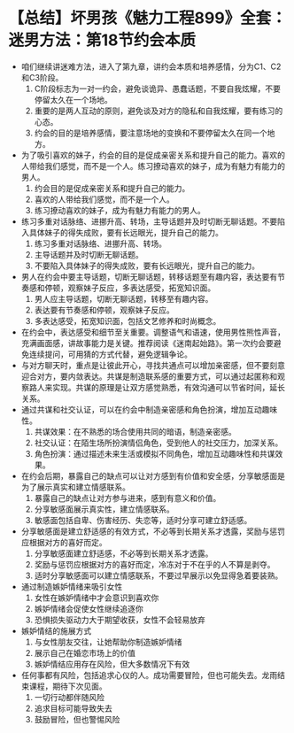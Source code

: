 # 【总结】坏男孩《魅力工程899》全套：迷男方法：第18节约会本质

-   咱们继续讲迷难方法，进入了第九章，讲约会本质和培养感情，分为C1、C2和C3阶段。
    1.  C阶段标志为一对一约会，避免谈诡异、愚蠢话题，不要自我炫耀，不要停留太久在一个场地。
    2.  重要的是两人互动的原则，避免谈及对方的隐私和自我炫耀，要有练习的心态。
    3.  约会的目的是培养感情，要注意场地的变换和不要停留太久在同一个地方。
-   为了吸引喜欢的妹子，约会的目的是促成亲密关系和提升自己的能力。喜欢的人带给我们感觉，而不是一个人。练习撩动喜欢的妹子，成为有魅力有能力的男人。
    1.  约会目的是促成亲密关系和提升自己的能力。
    2.  喜欢的人带给我们感觉，而不是一个人。
    3.  练习撩动喜欢的妹子，成为有魅力有能力的男人。
-   练习多重对话脉络、进挪升高、转场，主导话题并及时切断无聊话题。不要陷入具体妹子的得失成败，要有长远眼光，提升自己的能力。
    1.  练习多重对话脉络、进挪升高、转场。
    2.  主导话题并及时切断无聊话题。
    3.  不要陷入具体妹子的得失成败，要有长远眼光，提升自己的能力。
-   男人在约会中要主导话题，切断无聊话题，转移话题至有趣内容，表达要有节奏感和停顿，观察妹子反应，多表达感受，拓宽知识面。
    1.  男人应主导话题，切断无聊话题，转移至有趣内容。
    2.  表达要有节奏感和停顿，观察妹子反应。
    3.  多表达感受，拓宽知识面，包括文艺修养和时尚概念。
-   在约会中，表达感受和细节至关重要。调整语气和语速，使用男性熊性声音，充满画面感，讲故事能力是关键。推荐阅读《迷南起始路》。第一次约会要避免连续提问，可用猜的方式代替，避免逻辑争论。
-   与对方聊天时，重点是让彼此开心，寻找共通点可以增加亲密感，但不要刻意迎合对方，要内敛表达。共谋是制造联系感的重要方式，可以通过起匿称和观察路人来实现。共谋的原理是让双方感觉熟悉，有效沟通可以节省时间，延长关系。
-   通过共谋和社交认证，可以在约会中制造亲密感和角色扮演，增加互动趣味性。
    1.  共谋效果：在不熟悉的场合使用共同的暗语，制造亲密感。
    2.  社交认证：在陌生场所扮演情侣角色，受到他人的社交压力，加深关系。
    3.  角色扮演：通过描述未来生活或模拟不同角色，增加互动趣味性和共谋效果。
-   在约会后期，暴露自己的缺点可以让对方感到有价值和安全感，分享敏感面是为了展示真实和建立情感联系。
    1.  暴露自己的缺点让对方参与进来，感到有意义和价值。
    2.  分享敏感面展示真实性，建立情感联系。
    3.  敏感面包括自卑、伤害经历、失恋等，适时分享可建立舒适感。
-   分享敏感面是建立舒适感的有效方式，不必等到长期关系才透露，奖励与惩罚应根据对方的喜好而定。
    1.  分享敏感面建立舒适感，不必等到长期关系才透露。
    2.  奖励与惩罚应根据对方的喜好而定，冷冻对于不在乎的人不算是剥夺。
    3.  适时分享敏感面可以建立情感联系，不要过早展示以免显得急着要装熟。
-   通过制造嫉妒情绪来吸引女性
    1.  女性在嫉妒情绪中才会意识到喜欢你
    2.  嫉妒情绪会促使女性继续追逐你
    3.  恐惧损失驱动力大于期望收获，女性不会轻易放弃
-   嫉妒情结的施展方式
    1.  与女性朋友交往，让她帮助你制造嫉妒情绪
    2.  展示自己在婚恋市场上的价值
    3.  嫉妒情结应用存在风险，但大多数情况下有效
-   任何事都有风险，包括追求心仪的人。成功需要冒险，但也可能失去。龙雨结束课程，期待下次见面。
    1.  一切行动都伴随风险
    2.  追求目标可能导致失去
    3.  鼓励冒险，但也警惕风险